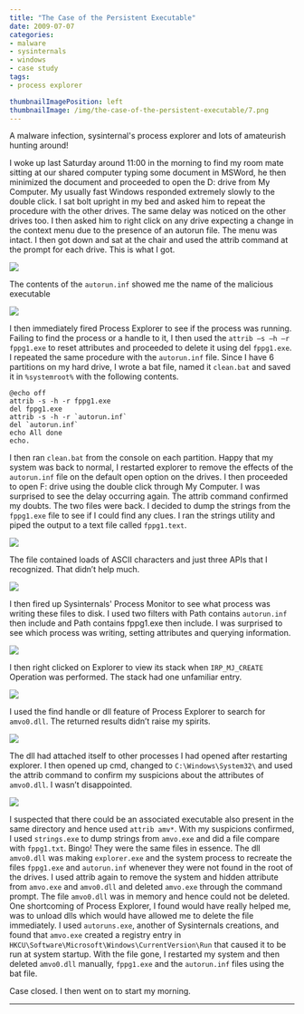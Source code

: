 ```yaml
---
title: "The Case of the Persistent Executable"
date: 2009-07-07
categories:
- malware
- sysinternals
- windows
- case study
tags:
- process explorer

thumbnailImagePosition: left
thumbnailImage: /img/the-case-of-the-persistent-executable/7.png
---
```


A malware infection, sysinternal's process explorer and lots of amateurish hunting around!
<!--more-->

I woke up last Saturday around 11:00 in the morning to find my room mate sitting at our shared computer typing some document in MSWord, he then minimized the document and proceeded to open the D: drive from My Computer. My usually fast Windows responded extremely slowly to the double click. I sat bolt upright in my bed and asked him to repeat the procedure with the other drives. The same delay was noticed on the other drives too. I then asked him to right click on any drive expecting a change in the context menu due to the presence of an autorun file. The menu was intact. I then got down and sat at the chair and used the attrib command at the prompt for each drive. This is what I got.

![](/img/the-case-of-the-persistent-executable/1.jpg)

The contents of the `autorun.inf` showed me the name of the malicious executable

![](/img/the-case-of-the-persistent-executable/8.png)

I then immediately fired Process Explorer to see if the process was running. Failing to find the process or a handle to it, I then used the `attrib –s –h –r fppg1.exe` to reset attributes and proceeded to delete it using del `fppg1.exe`. I repeated the same procedure with the `autorun.inf` file. Since I have 6 partitions on my hard drive, I wrote a bat file, named it `clean.bat` and saved it in `%systemroot%` with the following contents.

```
@echo off
attrib -s -h -r fppg1.exe
del fppg1.exe
attrib -s -h -r `autorun.inf`
del `autorun.inf`
echo All done
echo.
```

I then ran `clean.bat` from the console on each partition. Happy that my system was back to normal, I restarted explorer to remove the effects of the `autorun.inf` file on the default open option on the drives. I then proceeded to open F: drive using the double click through My Computer. I was surprised to see the delay occurring again. The attrib command confirmed my doubts. The two files were back. I decided to dump the strings from the `fppg1.exe` file to see if I could find any clues. I ran the strings utility and piped the output to a text file called `fppg1.text`.

![](/img/the-case-of-the-persistent-executable/2.png)

The file contained loads of ASCII characters and just three APIs that I recognized. That didn’t help much.

![](/img/the-case-of-the-persistent-executable/3.png)

I then fired up Sysinternals' Process Monitor to see what process was writing these files to disk. I used two filters with Path contains `autorun.inf` then include and Path contains fppg1.exe then include. I was surprised to see which process was writing, setting attributes and querying information.

![](/img/the-case-of-the-persistent-executable/4.png)

I then right clicked on Explorer to view its stack when `IRP_MJ_CREATE` Operation was performed. The stack had one unfamiliar entry.

![](/img/the-case-of-the-persistent-executable/5.png)

I used the find handle or dll feature of Process Explorer to search for `amvo0.dll`. The returned results didn’t raise my spirits.

![](/img/the-case-of-the-persistent-executable/6.png)

The dll had attached itself to other processes I had opened after restarting explorer. I then opened up cmd, changed to `C:\Windows\System32\` and used the attrib command to confirm my suspicions about the attributes of `amvo0.dll`. I wasn’t disappointed.

![](/img/the-case-of-the-persistent-executable/7.png)

I suspected that there could be an associated executable also present in the same directory and hence used `attrib amv*`. With my suspicions confirmed, I used `strings.exe` to dump strings from `amvo.exe` and did a file compare with `fppg1.txt`. Bingo! They were the same files in essence. The dll `amvo0.dll` was making `explorer.exe` and the system process to recreate the files `fppg1.exe` and `autorun.inf` whenever they were not found in the root of the drives. I used attrib again to remove the system and hidden attribute from `amvo.exe` and `amvo0.dll` and deleted `amvo.exe` through the command prompt. The file `amvo0.dll` was in memory and hence could not be deleted. One shortcoming of Process Explorer, I found would have really helped me, was to unload dlls which would have allowed me to delete the file immediately. I used `autoruns.exe`, another of Sysinternals creations, and found that `amvo.exe` created a registry entry in `HKCU\Software\Microsoft\Windows\CurrentVersion\Run` that caused it to be run at system startup. With the file gone, I restarted my system and then deleted `amvo0.dll` manually, `fppg1.exe` and the `autorun.inf` files using the bat file.

Case closed. I then went on to start my morning.

---